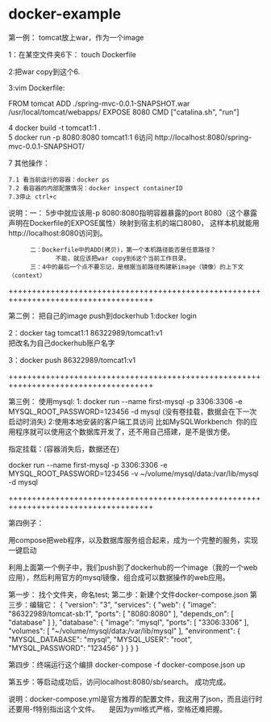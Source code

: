 # docker-example
第一例：
tomcat放上war，作为一个image

1：在某空文件夹6下：
touch Dockerfile

2:把war copy到这个6.

3:vim Dockerfile:

FROM tomcat
ADD ./spring-mvc-0.0.1-SNAPSHOT.war  /usr/local/tomcat/webapps/
EXPOSE 8080
CMD ["catalina.sh", "run"]

4 docker build -t tomcat1:1 .  
5 docker run -p 8080:8080 tomcat1:1
6访问 http://localhost:8080/spring-mvc-0.0.1-SNAPSHOT/

7 其他操作：
    
    7.1 看当前运行的容器：docker ps
    7.2 看容器的内部配置情况：docker inspect containerID
    7.3停止 ctrl+c

说明：一： 5步中就应该用-p 8080:8080指明容器暴露的port 8080（这个暴露声明在Dockerfile的EXPOSE属性）映射到宿主机的端口8080，
           这样本机就能用http://localhost:8080访问到。
       
          二：Dockerfile中的ADD(拷贝)，第一个本机路径能否是任意路径？
                 不能，就应该把war copy到6这个当前工作目录。
          三：4中的最后一个点不要忘记，是根据当前路径构建新image（镜像）的上下文（context）
          
 +++++++++++++++++++++++++++++++++++++++++++++++++++++++++++++++++++++++++++++++++++++
 
 
 
 
第二例：
把自己的image push到dockerhub
1:docker login

2：docker tag tomcat1:1    86322989/tomcat1:v1  
      把改名为自己dockerhub账户名字

3：docker push 86322989/tomcat1:v1          

+++++++++++++++++++++++++++++++++++++++++++++++++++++++++++++++++++++++++++++++++++++

第三例：
使用mysql:
1:
docker run --name first-mysql -p 3306:3306 -e MYSQL\_ROOT\_PASSWORD=123456 -d mysql
(没有卷挂载，数据会在下一次启动时消失)
2:使用本地安装的客户端工具访问
比如MySQLWorkbench
  你的应用程序就可以使用这个数据库开发了，还不用自己搭建，是不是很方便。


指定挂载：(容器消失后，数据还在)

docker run --name first-mysql -p 3306:3306 -e MYSQL\_ROOT\_PASSWORD=123456   -v ~/volume/mysql/data:/var/lib/mysql -d mysql

+++++++++++++++++++++++++++++++++++++++++++++++++++++++++++++++++++++++++++++++++++++

第四例子：

用compose把web程序，以及数据库服务组合起来，成为一个完整的服务，实现一键启动


利用上面第一个例子中，我们push到了dockerhub的一个image（我的一个web应用），然后利用官方的mysql镜像，组合成可以数据操作的web应用。

第一步： 找个文件夹，命名test;
第二步：新建个文件docker-compose.json
第三步：编辑它：
{
    "version": "3",
    "services": {
        "web": {
            "image": "86322989/tomcat-sb:1",
            "ports": [
                "8080:8080"
            ],
            "depends_on": [
                "database"
            ]
        },
        "database": {
            "image": "mysql",
            "ports": [
                "3306:3306"
            ],
            "volumes": [
                "~/volume/mysql/data:/var/lib/mysql"
            ],
            "environment": {
                "MYSQL_DATABASE": "mysql",
                "MYSQL_USER": "root",
                "MYSQL_PASSWORD": "123456"
            }
        }
    }
}

第四步：终端运行这个编排  docker-compose -f docker-compose.json up

第五步：等启动成功后，访问localhost:8080/sb/search。 成功完成。

说明：docker-compose.yml是官方推荐的配置文件，我这用了json，而且运行时还要用-f特别指出这个文件。 
     是因为yml格式严格，空格还难把握。



